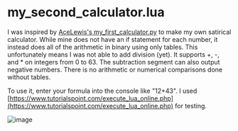 # my_second_calculator.lua
I was inspired by [AceLewis's my_first_calculator.py](https://github.com/AceLewis/my_first_calculator.py) to make my own satirical calculator. While mine does not have an if statement for each number, it instead does all of the arithmetic in binary using only tables. This unfortunately means I was not able to add division (yet). It supports +, -, and * on integers from 0 to 63. The subtraction segment can also output negative numbers. There is no arithmetic or numerical comparisons done without tables.  
  
To use it, enter your formula into the console like "12+43". I used [https://www.tutorialspoint.com/execute_lua_online.php](https://www.tutorialspoint.com/execute_lua_online.php) for testing.  
  
![image](https://user-images.githubusercontent.com/86734639/165651435-1ddb5828-7b08-429e-bd3a-d879d38c10a7.png)
